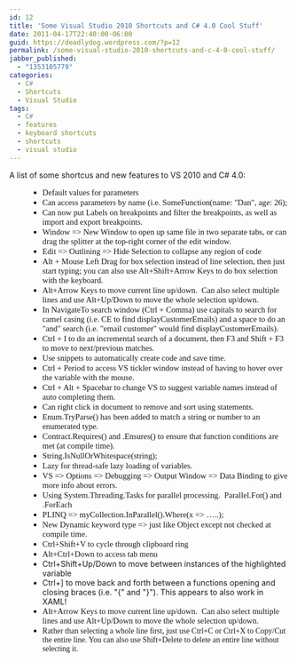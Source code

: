 ```yaml
---
id: 12
title: 'Some Visual Studio 2010 Shortcuts and C# 4.0 Cool Stuff'
date: 2011-04-17T22:40:00-06:00
guid: https://deadlydog.wordpress.com/?p=12
permalink: /some-visual-studio-2010-shortcuts-and-c-4-0-cool-stuff/
jabber_published:
  - "1353105779"
categories:
  - C#
  - Shortcuts
  - Visual Studio
tags:
  - C#
  - features
  - keyboard shortcuts
  - shortcuts
  - visual studio
---
```

A list of some shortcus and new features to VS 2010 and C# 4.0:

<ul style="margin-bottom:0;unicode-bidi:embed;direction:ltr;margin-left:.375in;margin-top:0;" type="disc">
  <li style="margin-bottom:0;vertical-align:middle;margin-top:0;">
    <span style="font-size:11pt;font-family:calibri;">Default values for parameters</span>
  </li>
  <li style="margin-bottom:0;vertical-align:middle;margin-top:0;">
    <span style="font-size:11pt;font-family:calibri;">Can access parameters by name (i.e. SomeFunction(name: "Dan", age: 26);</span>
  </li>
  <li style="margin-bottom:0;vertical-align:middle;margin-top:0;">
    <span style="font-size:11pt;font-family:calibri;">Can now put Labels on breakpoints and filter the breakpoints, as well as import and export breakpoints.</span>
  </li>
  <li style="margin-bottom:0;vertical-align:middle;margin-top:0;">
    <span style="font-size:11pt;font-family:calibri;">Window => New Window to open up same file in two separate tabs, or can drag the splitter at the top-right corner of the edit window.</span>
  </li>
  <li style="margin-bottom:0;vertical-align:middle;margin-top:0;">
    <span style="font-size:11pt;font-family:calibri;">Edit => Outlining => Hide Selection to collapse any region of code</span>
  </li>
  <li style="margin-bottom:0;vertical-align:middle;margin-top:0;">
    <span style="font-size:11pt;font-family:calibri;">Alt + Mouse Left Drag for box selection instead of line selection, then just start typing; you can also use Alt+Shift+Arrow Keys to do box selection with the keyboard. <br /></span>
  </li>
  <li style="margin-bottom:0;vertical-align:middle;margin-top:0;">
    <span style="font-size:11pt;font-family:calibri;">Alt+Arrow Keys to move current line up/down.&#160; Can also select multiple lines and use Alt+Up/Down to move the whole selection up/down.</span>
  </li>
  <li style="margin-bottom:0;vertical-align:middle;margin-top:0;">
    <span style="font-size:11pt;font-family:calibri;">In NavigateTo search window (Ctrl + Comma) use capitals to search for camel casing (i.e. CE to find displayCustomerEmails) and a space to do an "and" search (i.e. "email customer" would find displayCustomerEmails).</span>
  </li>
  <li style="margin-bottom:0;vertical-align:middle;margin-top:0;">
    <span style="font-size:11pt;font-family:calibri;">Ctrl + I to do an incremental search of a document, then F3 and Shift + F3 to move to next/previous matches.</span>
  </li>
  <li style="margin-bottom:0;vertical-align:middle;margin-top:0;">
    <span style="font-size:11pt;font-family:calibri;">Use snippets to automatically create code and save time.</span>
  </li>
  <li style="margin-bottom:0;vertical-align:middle;margin-top:0;">
    <span style="font-size:11pt;font-family:calibri;">Ctrl + Period to access VS tickler window instead of having to hover over the variable with the mouse.</span>
  </li>
  <li style="margin-bottom:0;vertical-align:middle;margin-top:0;">
    <span style="font-size:11pt;font-family:calibri;">Ctrl + Alt + Spacebar to change VS to suggest variable names instead of auto completing them.</span>
  </li>
  <li style="margin-bottom:0;vertical-align:middle;margin-top:0;">
    <span style="font-size:11pt;font-family:calibri;">Can right click in document to remove and sort using statements.</span>
  </li>
  <li style="margin-bottom:0;vertical-align:middle;margin-top:0;">
    <span style="font-size:11pt;font-family:calibri;">Enum.TryParse() has been added to match a string or number to an enumerated type.</span>
  </li>
  <li style="margin-bottom:0;vertical-align:middle;margin-top:0;">
    <span style="font-size:11pt;font-family:calibri;">Contract.Requires() and .Ensures() to ensure that function conditions are met (at compile time).</span>
  </li>
  <li style="margin-bottom:0;vertical-align:middle;margin-top:0;">
    <span style="font-size:11pt;font-family:calibri;">String.IsNullOrWhitespace(string);</span>
  </li>
  <li style="margin-bottom:0;vertical-align:middle;margin-top:0;">
    <span style="font-size:11pt;font-family:calibri;">Lazy<T> for thread-safe lazy loading of variables.</span>
  </li>
  <li style="margin-bottom:0;vertical-align:middle;margin-top:0;">
    <span style="font-size:11pt;font-family:calibri;">VS => Options => Debugging => Output Window => Data Binding to give more info about errors.</span>
  </li>
  <li style="margin-bottom:0;vertical-align:middle;margin-top:0;">
    <span style="font-size:11pt;font-family:calibri;">Using System.Threading.Tasks for parallel processing.<span>&#160; </span>Parallel.For() and .ForEach</span>
  </li>
  <li style="margin-bottom:0;vertical-align:middle;margin-top:0;">
    <span style="font-size:11pt;font-family:calibri;">PLINQ => myCollection.InParallel().Where(x => …..);</span>
  </li>
  <li style="margin-bottom:0;vertical-align:middle;margin-top:0;">
    <span style="font-size:11pt;font-family:calibri;">New Dynamic keyword type => just like Object except not checked at compile time.</span>
  </li>
  <li style="margin-bottom:0;vertical-align:middle;margin-top:0;">
    <span style="font-size:11pt;font-family:calibri;">Ctrl+Shift+V to cycle through clipboard ring</span>
  </li>
  <li style="margin-bottom:0;vertical-align:middle;margin-top:0;">
    <span style="font-size:11pt;font-family:calibri;">Alt+Ctrl+Down to access tab menu</span>
  </li>
  <li style="margin-bottom:0;vertical-align:middle;margin-top:0;">
    Ctrl+Shift+Up/Down to move between instances of the highlighted variable
  </li>
  <li style="margin-bottom:0;vertical-align:middle;margin-top:0;">
    Ctrl+] to move back and forth between a functions opening and closing braces (i.e. "{" and "}"). This appears to also work in XAML!
  </li>
  <li style="margin-bottom:0;vertical-align:middle;margin-top:0;">
    <span><font face="Calibri"><span style="font-size:10.5pt;"><span style="font-size:11pt;font-family:calibri;">Alt+Arrow Keys to move current line up/down.&#160; Can also select multiple lines and use Alt+Up/Down to move the whole selection up/down.</span></span></font></span>
  </li>
  <li style="margin-bottom:0;vertical-align:middle;margin-top:0;">
    <span><font face="Calibri"><span style="font-size:10.5pt;">Rather than selecting a whole line first, just use Ctrl+C or Ctrl+X to Copy/Cut the entire line. You can also use Shift+Delete to delete an entire line without selecting it.</span></font></span>
  </li>
</ul>
